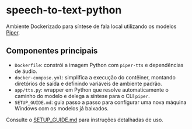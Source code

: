 # speech-to-text-python

Ambiente Dockerizado para síntese de fala local utilizando os modelos [Piper](https://huggingface.co/rhasspy/).

## Componentes principais

- `Dockerfile`: constrói a imagem Python com `piper-tts` e dependências de áudio.
- `docker-compose.yml`: simplifica a execução do contêiner, montando diretórios de saída e definindo variáveis de ambiente padrão.
- `app/tts.py`: wrapper em Python que resolve automaticamente o caminho do modelo e delega a síntese para o CLI `piper`.
- `SETUP_GUIDE.md`: guia passo a passo para configurar uma nova máquina Windows com os modelos já baixados.

Consulte o [SETUP_GUIDE.md](SETUP_GUIDE.md) para instruções detalhadas de uso.
